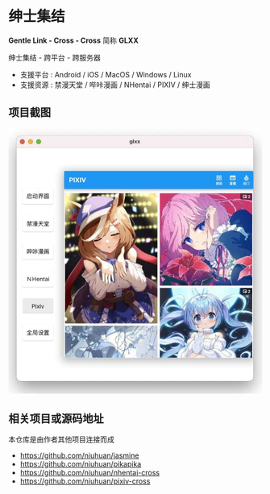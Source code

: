 # 绅士集结

**Gentle Link - Cross - Cross** 简称 **GLXX**

绅士集结 - 跨平台 - 跨服务器

- 支援平台 : Android / iOS / MacOS / Windows / Linux
- 支援资源 : 禁漫天堂 / 哔咔漫画 / NHentai / PIXIV / 绅士漫画

## 项目截图

![](images/glxx.jpg)

## 相关项目或源码地址

本仓库是由作者其他项目连接而成

- https://github.com/niuhuan/jasmine
- https://github.com/niuhuan/pikapika
- https://github.com/niuhuan/nhentai-cross
- https://github.com/niuhuan/pixiv-cross

